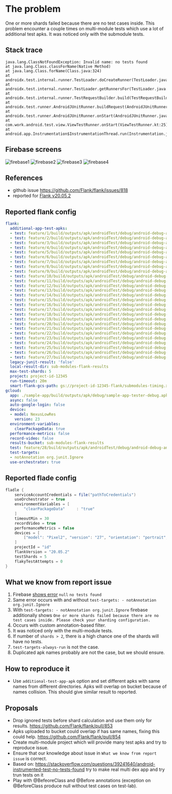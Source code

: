 # The problem
One or more shards failed because there are no test cases inside. This problem encounter a couple times on multi-module tests which use a lot of additional test apks. It was noticed only with the submodule tests.

## Stack trace
```
java.lang.ClassNotFoundException: Invalid name: no tests found
at java.lang.Class.classForName(Native Method)
at java.lang.Class.forName(Class.java:324)
at androidx.test.internal.runner.TestLoader.doCreateRunner(TestLoader.java:72)
at androidx.test.internal.runner.TestLoader.getRunnersFor(TestLoader.java:104)
at androidx.test.internal.runner.TestRequestBuilder.build(TestRequestBuilder.java:793)
at androidx.test.runner.AndroidJUnitRunner.buildRequest(AndroidJUnitRunner.java:547)
at androidx.test.runner.AndroidJUnitRunner.onStart(AndroidJUnitRunner.java:390)
at com.work.android.test.view.ViewTestRunner.onStart(ViewTestRunner.kt:25)
at android.app.Instrumentation$InstrumentationThread.run(Instrumentation.java:1879)
```

## Firebase screens
![firebase1](https://user-images.githubusercontent.com/1173057/83044337-e4f21e80-9ff8-11ea-908a-b742f0431ab8.png)
![firebase2](https://user-images.githubusercontent.com/74583/83170210-0a4e5d80-a0c9-11ea-8011-08513ad281d8.png)
![firebase3](https://user-images.githubusercontent.com/74583/83170254-1b976a00-a0c9-11ea-8b7b-d689e9c086c1.png)
![firebase4](https://user-images.githubusercontent.com/74583/83170280-25b96880-a0c9-11ea-8296-12d7c9ad28cf.png)

## References
* github issue https://github.com/Flank/flank/issues/818
* reported for [Flank v20.05.2](https://github.com/Flank/flank/releases/tag/v20.05.2)

## Reported flank config
```yaml
flank:
  additional-app-test-apks:
  - test: feature/1/build/outputs/apk/androidTest/debug/android-debug-androidTest.apk
  - test: feature/2/build/outputs/apk/androidTest/debug/android-debug-androidTest.apk
  - test: feature/3/build/outputs/apk/androidTest/debug/android-debug-androidTest.apk
  - test: feature/4/build/outputs/apk/androidTest/debug/android-debug-androidTest.apk
  - test: feature/5/build/outputs/apk/androidTest/debug/android-debug-androidTest.apk
  - test: feature/6/build/outputs/apk/androidTest/debug/android-debug-androidTest.apk
  - test: feature/7/build/outputs/apk/androidTest/debug/android-debug-androidTest.apk
  - test: feature/8/build/outputs/apk/androidTest/debug/android-debug-androidTest.apk
  - test: feature/9/build/outputs/apk/androidTest/debug/android-debug-androidTest.apk
  - test: feature/10/build/outputs/apk/androidTest/debug/android-debug-androidTest.apk
  - test: feature/11/build/outputs/apk/androidTest/debug/android-debug-androidTest.apk
  - test: feature/12/build/outputs/apk/androidTest/debug/android-debug-androidTest.apk
  - test: feature/13/build/outputs/apk/androidTest/debug/android-debug-androidTest.apk
  - test: feature/14/build/outputs/apk/androidTest/debug/android-debug-androidTest.apk
  - test: feature/15/build/outputs/apk/androidTest/debug/android-debug-androidTest.apk
  - test: feature/16/build/outputs/apk/androidTest/debug/android-debug-androidTest.apk
  - test: feature/17/build/outputs/apk/androidTest/debug/android-debug-androidTest.apk
  - test: feature/18/build/outputs/apk/androidTest/debug/android-debug-androidTest.apk
  - test: feature/19/build/outputs/apk/androidTest/debug/android-debug-androidTest.apk
  - test: feature/20/build/outputs/apk/androidTest/debug/android-debug-androidTest.apk
  - test: feature/21/build/outputs/apk/androidTest/debug/android-debug-androidTest.apk
  - test: feature/22/build/outputs/apk/androidTest/debug/android-debug-androidTest.apk
  - test: feature/23/build/outputs/apk/androidTest/debug/android-debug-androidTest.apk
  - test: feature/24/build/outputs/apk/androidTest/debug/android-debug-androidTest.apk
  - test: feature/25/build/outputs/apk/androidTest/debug/android-debug-androidTest.apk
  - test: feature/26/build/outputs/apk/androidTest/debug/android-debug-androidTest.apk
  - test: feature/27/build/outputs/apk/androidTest/debug/android-debug-androidTest.apk
  legacy-junit-result: 'false'
  local-result-dir: sub-modules-flank-results
  max-test-shards: 5
  project: project-id-12345
  run-timeout: 20m
  smart-flank-gcs-path: gs://project-id-12345-flank/submodules-timing.xml
gcloud:
  app: ./sample-app/build/outputs/apk/debug/sample-app-tester-debug.apk
  async: false
  auto-google-login: false
  device:
  - model: NexusLowRes
    version: 23
  environment-variables:
    clearPackageData: true
  performance-metrics: false
  record-video: false
  results-bucket: sub-modules-flank-results
  test: feature/28/build/outputs/apk/androidTest/debug/android-debug-androidTest.apk
  test-targets:
  - notAnnotation org.junit.Ignore
  use-orchestrator: true
```

## Reported flade config
```groovy
fladle {
    serviceAccountCredentials = file("pathToCredentials")
    useOrchestrator = true
    environmentVariables = [
        "clearPackageData"     : "true"
    ]
    timeoutMin = 30
    recordVideo = true
    performanceMetrics = false
    devices = [
        ["model": "Pixel2", "version": "27", "orientation": "portrait", "locale": "en"]
    ]
    projectId = "id"
    flankVersion = "20.05.2"
    testShards = 5
    flakyTestAttempts = 0
}
```

## What we know from report issue
1. Firebase [shows error](https://user-images.githubusercontent.com/74583/83170254-1b976a00-a0c9-11ea-8b7b-d689e9c086c1.png) `null` `no tests found`
2. Same error occurs with and without `test-targets: - notAnnotation org.junit.Ignore`
3. With `test-targets: - notAnnotation org.junit.Ignore` firebase additionally shows `One or more shards failed because there are no test cases inside. Please check your sharding configuration.`
4. Occurs with custom annotation-based filter.
5. It was noticed only with the multi-module tests.
6. If number of `shards > 2`, there is a high chance one of the shards will have no tests.
7. `test-targets-always-run` is not the case.
8. Duplicated apk names probably are not the case, but we should ensure.

## How to reproduce it
* Use `additional-test-app-apk` option and set different apks with same names from different directories. Apks will overlap on bucket because of names collision. This should give similar result to reported.  

## Proposals
* Drop ignored tests before shard calculation and use them only for results. https://github.com/Flank/flank/pull/853
* Apks uploaded to bucket could overlap if has same names, fixing this could help. https://github.com/Flank/flank/pull/854
* Create multi-module project which will provide many test apks and try to reproduce issue.
* Ensure that our knowledge about issue in `What we know from report issue` is correct.
* Based on: https://stackoverflow.com/questions/39241640/android-instrumented-test-no-tests-found try to make real multi dex app and try trun tests on it
* Play with @BefeoreClass and @Before annotations (exception on @BeforeClass produce null without test cases on test-lab).
